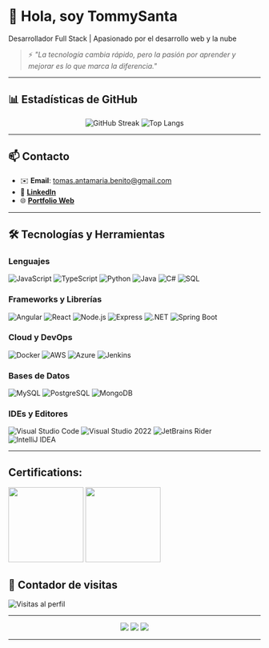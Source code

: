 # 👋 Hola, soy TommySanta

Desarrollador Full Stack | Apasionado por el desarrollo web y la nube 


> ⚡ _"La tecnología cambia rápido, pero la pasión por aprender y mejorar es lo que marca la diferencia."_
---

## 📊 Estadísticas de GitHub

<p align="center"> 
  <img src="https://github-readme-streak-stats.herokuapp.com/?user=TommySanta&theme=radical&hide_border=true" alt="GitHub Streak" />
  <img src="https://github-readme-stats.vercel.app/api/top-langs/?username=TommySanta&layout=compact&theme=radical&hide_border=true" alt="Top Langs" />
</p>

---
## 📫 Contacto

- ✉️ **Email**: tomas.antamaria.benito@gmail.com  
- 💼 [**LinkedIn**](https://www.linkedin.com/in/tomás-santamaría-benito/)  
- 🌐 [**Portfolio Web**](https://blue-pebble-019d55e03.6.azurestaticapps.net/)  

---

## 🛠️ Tecnologías y Herramientas

### Lenguajes

![JavaScript](https://img.shields.io/badge/JavaScript-F7DF1E?style=for-the-badge&logo=javascript&logoColor=black) ![TypeScript](https://img.shields.io/badge/TypeScript-3178C6?style=for-the-badge&logo=typescript&logoColor=white) ![Python](https://img.shields.io/badge/Python-3776AB?style=for-the-badge&logo=python&logoColor=white) ![Java](https://img.shields.io/badge/Java-ED8B00?style=for-the-badge&logo=java&logoColor=white) ![C#](https://img.shields.io/badge/C%23-239120?style=for-the-badge&logo=c-sharp&logoColor=white) ![SQL](https://img.shields.io/badge/SQL-4479A1?style=for-the-badge&logo=mysql&logoColor=white)

### Frameworks y Librerías

![Angular](https://img.shields.io/badge/Angular-DD0031?style=for-the-badge&logo=angular&logoColor=white) ![React](https://img.shields.io/badge/React-61DAFB?style=for-the-badge&logo=react&logoColor=black) ![Node.js](https://img.shields.io/badge/Node.js-339933?style=for-the-badge&logo=node.js&logoColor=white) ![Express](https://img.shields.io/badge/Express-000000?style=for-the-badge) ![.NET](https://img.shields.io/badge/.NET-512BD4?style=for-the-badge&logo=.net&logoColor=white) ![Spring Boot](https://img.shields.io/badge/Spring_Boot-6DB33F?style=for-the-badge&logo=springboot&logoColor=white)

### Cloud y DevOps

![Docker](https://img.shields.io/badge/Docker-2496ED?style=for-the-badge&logo=docker&logoColor=white) ![AWS](https://img.shields.io/badge/AWS-232F3E?style=for-the-badge&logo=amazon-aws&logoColor=white) ![Azure](https://img.shields.io/badge/Microsoft_Azure-0089D6?style=for-the-badge&logo=microsoft-azure&logoColor=white) ![Jenkins](https://img.shields.io/badge/Jenkins-D24939?style=for-the-badge&logo=jenkins&logoColor=white)

### Bases de Datos

![MySQL](https://img.shields.io/badge/MySQL-4479A1?style=for-the-badge&logo=mysql&logoColor=white) ![PostgreSQL](https://img.shields.io/badge/PostgreSQL-336791?style=for-the-badge&logo=postgresql&logoColor=white) ![MongoDB](https://img.shields.io/badge/MongoDB-47A248?style=for-the-badge&logo=mongodb&logoColor=white)

### IDEs y Editores

![Visual Studio Code](https://img.shields.io/badge/VS_Code-007ACC?style=for-the-badge&logo=visual-studio-code&logoColor=white) ![Visual Studio 2022](https://img.shields.io/badge/Visual_Studio_2022-5C2D91?style=for-the-badge&logo=visual-studio&logoColor=white) ![JetBrains Rider](https://img.shields.io/badge/JetBrains_Rider-000000?style=for-the-badge&logo=jetbrains&logoColor=white) ![IntelliJ IDEA](https://img.shields.io/badge/IntelliJ_IDEA-000000?style=for-the-badge&logo=jetbrains&logoColor=white)

---

## Certifications:
<div>
  <img src="https://www.pue.es/Areas/Training/Resources/Images/Sections/Courses/Providers/Microsoft/Categories/Azure/badge-azure-developer-associate.png" style="width:150px">
  <img src="https://images.credly.com/size/340x340/images/2723937e-7860-4f43-bd2b-3c143b913c3b/power-platform-developer-600x600.png" style="width: 150px">
</div>


## 🚦 Contador de visitas

![Visitas al perfil](https://komarev.com/ghpvc/?username=TommySanta&color=brightgreen)

---


<p align="center">
  <a href="mailto:tomas.antamaria.benito@gmail.com"><img src="https://img.shields.io/badge/Email-D14836?style=for-the-badge&logo=gmail&logoColor=white"/></a>
  <a href="https://www.linkedin.com/in/tomás-santamaría-benito/"><img src="https://img.shields.io/badge/LinkedIn-0077B5?style=for-the-badge&logo=linkedin&logoColor=white"/></a>
  <a href="https://blue-pebble-019d55e03.6.azurestaticapps.net/"><img src="https://img.shields.io/badge/Portfolio-000000?style=for-the-badge&logo=react&logoColor=white"/></a>
</p>

---

